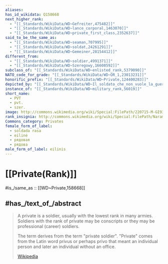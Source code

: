 ```yaml
---
aliases:
has_id_wikidata: Q158668
next_higher_rank:
  - "[[_Standards/WikiData/WD~Gefreiter,475482]]"
  - "[[_Standards/WikiData/WD~lance_corporal,1463070]]"
  - "[[_Standards/WikiData/WD~private_first_class,2352637]]"
said_to_be_the_same_as:
  - "[[_Standards/WikiData/WD~seaman,707995]]"
  - "[[_Standards/WikiData/WD~soldat,24261291]]"
  - "[[_Standards/WikiData/WD~Gemeiner,28154412]]"
different_from:
  - "[[_Standards/WikiData/WD~soldier,4991371]]"
  - "[[_Standards/WikiData/WD~Szeregowy,16608592]]"
subclass_of: "[[_Standards/WikiData/WD~enlisted_rank,5379090]]"
NATO_code_for_grade: "[[_Standards/WikiData/WD~OR_1,23013231]]"
honorific_prefix: "[[_Standards/WikiData/WD~Private,124400283]]"
depicted_by: "[[_Standards/WikiData/WD~Il_soldato_che_non_vuole_la_guerra,131613704]]"
instance_of: "[[_Standards/WikiData/WD~military_rank,56019]]"
short_name:
  - PVT
  - pvt.
  - szer.
image: http://commons.wikimedia.org/wiki/Special:FilePath/220715-M-GI936-1007%20-%20RIMPAC%202022%20-%20Faces%20of%20MOUT.jpg
rank_insignia: http://commons.wikimedia.org/wiki/Special:FilePath/Naramiennik%20Szeregowy.svg
Commons_category: Privates
female_form_of_label:
  - soldada rasa
  - eilinė
  - рядовая
  - рядова
male_form_of_label: eilinis
---
```


# [[Private(Rank)]] 

#is_/same_as :: [[WD~Private,158668]] 

## #has_/text_of_/abstract 

> A private is a soldier, usually with the lowest rank in many armies. 
> Soldiers with the rank of private may be conscripts or they may be professional (career) soldiers.
>
> The term derives from the term "private soldier". 
> "Private" comes from the Latin word privus or perhaps privo 
> that meant an individual person and later an individual without an office.
>
> [Wikipedia](https://en.wikipedia.org/wiki/Private%20(rank)) 


